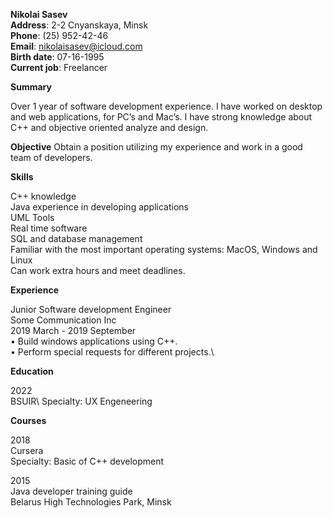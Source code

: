 **Nikolai Sasev**\
**Address**: 2-2 Cnyanskaya, Minsk\
**Phone**: (25) 952-42-46\
**Email**: nikolaisasev@icloud.com\
**Birth date**: 07-16-1995\
**Current job**: Freelancer

**Summary**

Over 1 year of software development experience. I have worked on desktop and web applications, for PC’s and Mac’s. I have strong knowledge about C++ and objective oriented analyze and design. 

**Objective**
Obtain a position utilizing my experience and work in a good team of developers.

**Skills**

C++ knowledge\
Java experience in developing applications\
UML Tools\
Real time software\
SQL and database management\
Familiar with the most important operating systems: MacOS, Windows and Linux\
Can work extra hours and meet deadlines.

**Experience**

Junior Software development Engineer\
Some Communication Inc\
2019 March - 2019 September\
• Build windows applications using C++.\
• Perform special requests for different projects.\

**Education**

2022\
BSUIR\ 
Specialty: UX Engeneering

**Courses**

2018\
Cursera\
Specialty: Basic of C++ development

2015\
Java developer training guide\
Belarus High Technologies Park, Minsk
